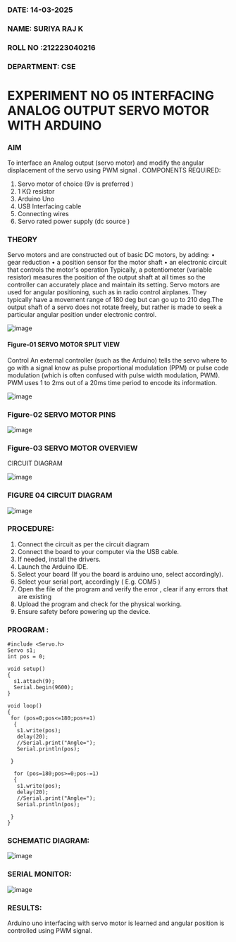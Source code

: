 ###  DATE: 14-03-2025

###  NAME: SURIYA RAJ K
###  ROLL NO :212223040216
###  DEPARTMENT: CSE


# EXPERIMENT NO 05 INTERFACING ANALOG OUTPUT SERVO MOTOR WITH ARDUINO

### AIM
To interface an Analog output (servo motor) and modify the angular displacement of the servo using PWM signal .
COMPONENTS REQUIRED:
1.	Servo motor of choice (9v is preferred )
2.	1 KΩ resistor 
3.	Arduino Uno 
4.	USB Interfacing cable 
5.	Connecting wires 
6.	Servo rated power supply (dc source )


### THEORY
Servo motors and are constructed out of basic DC motors, by adding:
•	 gear reduction
•	 a position sensor for the motor shaft
•	 an electronic circuit that controls the motor's operation
Typically, a potentiometer (variable resistor) measures the position of the output shaft at all times so the controller can accurately place and maintain its setting.
Servo motors are used for angular positioning, such as in radio control airplanes.  They typically have a movement range of 180 deg but can go up to 210 deg.The output shaft of a servo does not rotate freely, but rather is made to seek a particular angular position under electronic control. 


![image](https://user-images.githubusercontent.com/36288975/163544439-1f477927-fcd4-42f0-9ce4-c863fdbf1210.png)



#### Figure-01 SERVO MOTOR SPLIT VIEW 
Control 
An external controller (such as the Arduino) tells the servo where to go with a signal know as pulse proportional modulation (PPM) or pulse code modulation (which is often confused with pulse width modulation, PWM). PWM uses 1 to 2ms out of a 20ms time period to encode its information.
 
 
 ![image](https://user-images.githubusercontent.com/36288975/163544482-3027136f-7135-4f3d-a23f-8dc2fe04194d.png)

### Figure-02 SERVO MOTOR PINS

 ![image](https://user-images.githubusercontent.com/36288975/163544513-ca497421-e6ba-4f91-871f-5cfba77f22a8.png)


### Figure-03 SERVO MOTOR OVERVIEW 

 


 





CIRCUIT DIAGRAM
 
 
 ![image](https://user-images.githubusercontent.com/36288975/163544618-6eb8a7b5-7f1a-428a-8d9f-fd899b145efb.png)

### FIGURE 04 CIRCUIT DIAGRAM
![image](https://github.com/suriyaraj23014049/EXPERIMENT-NO--05-INTERFACING-ANALOG-OUTPUT-SERVO-MOTOR-WITH-ARDUINO-/assets/151116233/0275b704-0395-485f-8737-3e6461e89fef)


### PROCEDURE:
1.	Connect the circuit as per the circuit diagram 
2.	Connect the board to your computer via the USB cable.
3.	If needed, install the drivers.
4.	Launch the Arduino IDE.
5.	Select your board (If you the board is arduino uno, select accordingly).
6.	Select your serial port, accordingly ( E.g. COM5 )
7.	Open the file of the program  and verify the error , clear if any errors that are existing 
8.	Upload the program and check for the physical working. 
9.	Ensure safety before powering up the device.


### PROGRAM :

```
#include <Servo.h>
Servo s1;
int pos = 0;

void setup()
{
  s1.attach(9);
  Serial.begin(9600);
}

void loop()
{
 for (pos=0;pos<=180;pos+=1)
  {
   s1.write(pos);
   delay(20);
   //Serial.print("Angle=");
   Serial.println(pos);
   		
 }
  
  for (pos=180;pos>=0;pos-=1)
  {
   s1.write(pos);
   delay(20);
   //Serial.print("Angle=");
   Serial.println(pos);
   		
 }
}
```

### SCHEMATIC DIAGRAM:


![image](https://github.com/suriyaraj23014049/EXPERIMENT-NO--05-INTERFACING-ANALOG-OUTPUT-SERVO-MOTOR-WITH-ARDUINO-/assets/151116233/ac3c32d5-5a46-4f25-b13f-8ba7fd448ed2)

 


### SERIAL MONITOR:

![image](https://github.com/suriyaraj23014049/EXPERIMENT-NO--05-INTERFACING-ANALOG-OUTPUT-SERVO-MOTOR-WITH-ARDUINO-/assets/151116233/3962fcc9-7993-405d-b8f6-327b3f6b7c22)







### RESULTS: 
Arduino uno interfacing with servo motor is learned and angular position is controlled using PWM signal.
